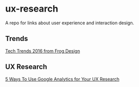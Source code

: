 # ux-research
A repo for links about user experience and interaction design.


## Trends  
[Tech Trends 2016 from Frog Design](http://www.frogdesign.com/techtrends2016/)  


## UX Research
[5 Ways To Use Google Analytics for Your UX Research](http://www.sitepoint.com/5-ways-use-google-analytics-ux-research/)  




